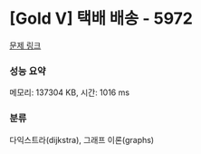 # [Gold V] 택배 배송 - 5972 

[문제 링크](https://www.acmicpc.net/problem/5972) 

### 성능 요약

메모리: 137304 KB, 시간: 1016 ms

### 분류

다익스트라(dijkstra), 그래프 이론(graphs)

